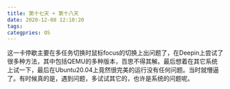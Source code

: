 ```yaml
---
title: 第十七天 + 第十八天
date: 2020-12-08 12:10:20
tags:
categpries: OS
---
```

这一卡停歇主要在多任务切换时鼠标focus的切换上出问题了，在Deepin上尝试了很多种方法，其中包括QEMU的多种版本，百思不得其解。最后想着在其它系统上试一下，最后在Ubuntu20.04上竟然很完美的运行没有任何问题。当时就懵逼了。有时候真的是，遇到问题，多试试其它的，也许是系统的问题呢。

<!-- more -->
